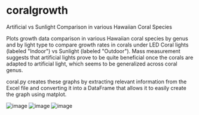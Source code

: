 # coralgrowth
Artificial vs Sunlight Comparison in various Hawaiian Coral Species

Plots growth data comparison in various Hawaiian coral species by genus and by light type to compare growth rates in corals
under LED Coral lights (labeled "Indoor") vs Sunlight (labeled "Outdoor"). Mass measurement suggests that artificial lights
prove to be quite beneficial once the corals are adapted to artificial light, which seems to be generalized across coral genus.

coral.py creates these graphs by extracting relevant information from the Excel file and converting it into a DataFrame
that allows it to easily create the graph using matplot.

![image](https://user-images.githubusercontent.com/51391902/194209459-93554fa9-02d2-4bff-90fa-9bec4c8214fe.png)
![image](https://user-images.githubusercontent.com/51391902/194209467-1c8a096f-fbd6-4fa7-89d6-ba194e77dd42.png)
![image](https://user-images.githubusercontent.com/51391902/194209476-1572c6a0-cc17-4292-9fc3-15f7f002f5db.png)

